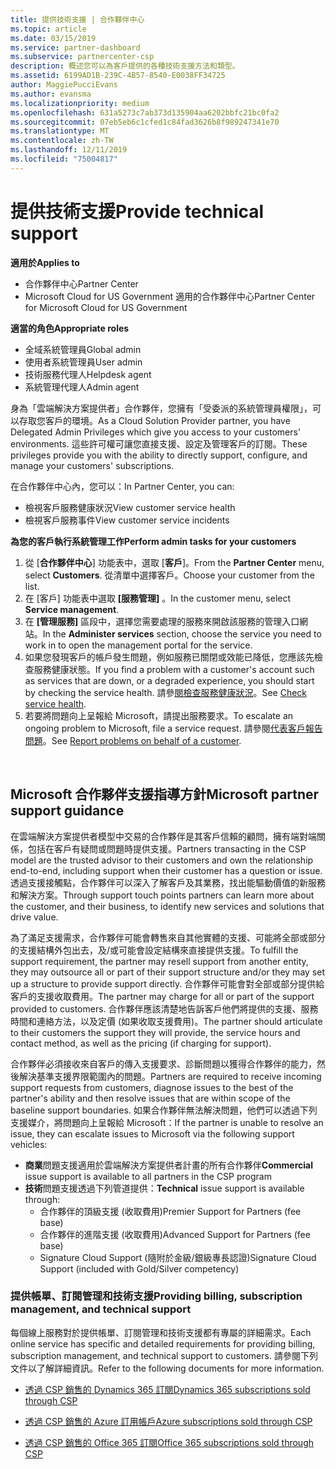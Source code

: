 ```yaml
---
title: 提供技術支援 | 合作夥伴中心
ms.topic: article
ms.date: 03/15/2019
ms.service: partner-dashboard
ms.subservice: partnercenter-csp
description: 概述您可以為客戶提供的各種技術支援方法和類型。
ms.assetid: 6199AD1B-239C-4B57-8540-E0038FF34725
author: MaggiePucciEvans
ms.author: evansma
ms.localizationpriority: medium
ms.openlocfilehash: 631a5273c7ab373d135904aa6202bbfc21bc0fa2
ms.sourcegitcommit: 07eb5eb6c1cfed1c84fad3626b8f989247341e70
ms.translationtype: MT
ms.contentlocale: zh-TW
ms.lasthandoff: 12/11/2019
ms.locfileid: "75004817"
---
```

# <a name="provide-technical-support"></a><span data-ttu-id="e9c7d-103">提供技術支援</span><span class="sxs-lookup"><span data-stu-id="e9c7d-103">Provide technical support</span></span>

<span data-ttu-id="e9c7d-104">**適用於**</span><span class="sxs-lookup"><span data-stu-id="e9c7d-104">**Applies to**</span></span>

-  <span data-ttu-id="e9c7d-105">合作夥伴中心</span><span class="sxs-lookup"><span data-stu-id="e9c7d-105">Partner Center</span></span>
-  <span data-ttu-id="e9c7d-106">Microsoft Cloud for US Government 適用的合作夥伴中心</span><span class="sxs-lookup"><span data-stu-id="e9c7d-106">Partner Center for Microsoft Cloud for US Government</span></span>

<span data-ttu-id="e9c7d-107">**適當的角色**</span><span class="sxs-lookup"><span data-stu-id="e9c7d-107">**Appropriate roles**</span></span>
-   <span data-ttu-id="e9c7d-108">全域系統管理員</span><span class="sxs-lookup"><span data-stu-id="e9c7d-108">Global admin</span></span>
-   <span data-ttu-id="e9c7d-109">使用者系統管理員</span><span class="sxs-lookup"><span data-stu-id="e9c7d-109">User admin</span></span>
-   <span data-ttu-id="e9c7d-110">技術服務代理人</span><span class="sxs-lookup"><span data-stu-id="e9c7d-110">Helpdesk agent</span></span>
-   <span data-ttu-id="e9c7d-111">系統管理代理人</span><span class="sxs-lookup"><span data-stu-id="e9c7d-111">Admin agent</span></span>

<span data-ttu-id="e9c7d-112">身為「雲端解決方案提供者」合作夥伴，您擁有「受委派的系統管理員權限」，可以存取您客戶的環境。</span><span class="sxs-lookup"><span data-stu-id="e9c7d-112">As a Cloud Solution Provider partner, you have Delegated Admin Privileges which give you access to your customers' environments.</span></span> <span data-ttu-id="e9c7d-113">這些許可權可讓您直接支援、設定及管理客戶的訂閱。</span><span class="sxs-lookup"><span data-stu-id="e9c7d-113">These privileges provide you with the ability to directly support, configure, and manage your customers' subscriptions.</span></span>

<span data-ttu-id="e9c7d-114">在合作夥伴中心內，您可以：</span><span class="sxs-lookup"><span data-stu-id="e9c7d-114">In Partner Center, you can:</span></span>

-   <span data-ttu-id="e9c7d-115">檢視客戶服務健康狀況</span><span class="sxs-lookup"><span data-stu-id="e9c7d-115">View customer service health</span></span>
-   <span data-ttu-id="e9c7d-116">檢視客戶服務事件</span><span class="sxs-lookup"><span data-stu-id="e9c7d-116">View customer service incidents</span></span>

<span data-ttu-id="e9c7d-117">**為您的客戶執行系統管理工作**</span><span class="sxs-lookup"><span data-stu-id="e9c7d-117">**Perform admin tasks for your customers**</span></span>

1.  <span data-ttu-id="e9c7d-118">從 [**合作夥伴中心**] 功能表中，選取 [**客戶**]。</span><span class="sxs-lookup"><span data-stu-id="e9c7d-118">From the **Partner Center** menu, select **Customers**.</span></span> <span data-ttu-id="e9c7d-119">從清單中選擇客戶。</span><span class="sxs-lookup"><span data-stu-id="e9c7d-119">Choose your customer from the list.</span></span>
2.  <span data-ttu-id="e9c7d-120">在 \[客戶\] 功能表中選取 **\[服務管理\]** 。</span><span class="sxs-lookup"><span data-stu-id="e9c7d-120">In the customer menu, select **Service management**.</span></span>
3.  <span data-ttu-id="e9c7d-121">在 **\[管理服務\]** 區段中，選擇您需要處理的服務來開啟該服務的管理入口網站。</span><span class="sxs-lookup"><span data-stu-id="e9c7d-121">In the **Administer services** section, choose the service you need to work in to open the management portal for the service.</span></span>
4.  <span data-ttu-id="e9c7d-122">如果您發現客戶的帳戶發生問題，例如服務已關閉或效能已降低，您應該先檢查服務健康狀態。</span><span class="sxs-lookup"><span data-stu-id="e9c7d-122">If you find a problem with a customer's account such as services that are down, or a degraded experience, you should start by checking the service health.</span></span> <span data-ttu-id="e9c7d-123">請參[閱檢查服務健康狀況](check-service-health.md)。</span><span class="sxs-lookup"><span data-stu-id="e9c7d-123">See [Check service health](check-service-health.md).</span></span>
5.  <span data-ttu-id="e9c7d-124">若要將問題向上呈報給 Microsoft，請提出服務要求。</span><span class="sxs-lookup"><span data-stu-id="e9c7d-124">To escalate an ongoing problem to Microsoft, file a service request.</span></span> <span data-ttu-id="e9c7d-125">請參閱[代表客戶報告問題](report-problems-on-behalf-of-a-customer.md)。</span><span class="sxs-lookup"><span data-stu-id="e9c7d-125">See [Report problems on behalf of a customer](report-problems-on-behalf-of-a-customer.md).</span></span>

 
## <a name="microsoft-partner-support-guidance"></a><span data-ttu-id="e9c7d-126">Microsoft 合作夥伴支援指導方針</span><span class="sxs-lookup"><span data-stu-id="e9c7d-126">Microsoft partner support guidance</span></span>

<span data-ttu-id="e9c7d-127">在雲端解決方案提供者模型中交易的合作夥伴是其客戶信賴的顧問，擁有端對端關係，包括在客戶有疑問或問題時提供支援。</span><span class="sxs-lookup"><span data-stu-id="e9c7d-127">Partners transacting in the CSP model are the trusted advisor to their customers and own the relationship end-to-end, including support when their customer has a question or issue.</span></span> <span data-ttu-id="e9c7d-128">透過支援接觸點，合作夥伴可以深入了解客戶及其業務，找出能驅動價值的新服務和解決方案。</span><span class="sxs-lookup"><span data-stu-id="e9c7d-128">Through support touch points partners can learn more about the customer, and their business, to identify new services and solutions that drive value.</span></span>

<span data-ttu-id="e9c7d-129">為了滿足支援需求，合作夥伴可能會轉售來自其他實體的支援、可能將全部或部分的支援結構外包出去，及/或可能會設定結構來直接提供支援。</span><span class="sxs-lookup"><span data-stu-id="e9c7d-129">To fulfill the support requirement, the partner may resell support from another entity, they may outsource all or part of their support structure and/or they may set up a structure to provide support directly.</span></span>  <span data-ttu-id="e9c7d-130">合作夥伴可能會對全部或部分提供給客戶的支援收取費用。</span><span class="sxs-lookup"><span data-stu-id="e9c7d-130">The partner may charge for all or part of the support provided to customers.</span></span> <span data-ttu-id="e9c7d-131">合作夥伴應該清楚地告訴客戶他們將提供的支援、服務時間和連絡方法，以及定價 (如果收取支援費用)。</span><span class="sxs-lookup"><span data-stu-id="e9c7d-131">The partner should articulate to their customers the support they will provide, the service hours and contact method, as well as the pricing (if charging for support).</span></span> 

<span data-ttu-id="e9c7d-132">合作夥伴必須接收來自客戶的傳入支援要求、診斷問題以獲得合作夥伴的能力，然後解決基準支援界限範圍內的問題。</span><span class="sxs-lookup"><span data-stu-id="e9c7d-132">Partners are required to receive incoming support requests from customers, diagnose issues to the best of the partner's ability and then resolve issues that are within scope of the baseline support boundaries.</span></span> <span data-ttu-id="e9c7d-133">如果合作夥伴無法解決問題，他們可以透過下列支援媒介，將問題向上呈報給 Microsoft：</span><span class="sxs-lookup"><span data-stu-id="e9c7d-133">If the partner is unable to resolve an issue, they can escalate issues to Microsoft via the following support vehicles:</span></span>

- <span data-ttu-id="e9c7d-134">**商業**問題支援適用於雲端解決方案提供者計畫的所有合作夥伴</span><span class="sxs-lookup"><span data-stu-id="e9c7d-134">**Commercial** issue support is available to all partners in the CSP program</span></span>
-   <span data-ttu-id="e9c7d-135">**技術**問題支援透過下列管道提供：</span><span class="sxs-lookup"><span data-stu-id="e9c7d-135">**Technical** issue support is available through:</span></span>
    -   <span data-ttu-id="e9c7d-136">合作夥伴的頂級支援 (收取費用)</span><span class="sxs-lookup"><span data-stu-id="e9c7d-136">Premier Support for Partners (fee base)</span></span>
    -   <span data-ttu-id="e9c7d-137">合作夥伴的進階支援 (收取費用)</span><span class="sxs-lookup"><span data-stu-id="e9c7d-137">Advanced Support for Partners (fee base)</span></span>
    -   <span data-ttu-id="e9c7d-138">Signature Cloud Support (隨附於金級/銀級專長認證)</span><span class="sxs-lookup"><span data-stu-id="e9c7d-138">Signature Cloud Support (included with Gold/Silver competency)</span></span>

### <a name="providing-billing-subscription-management-and-technical-support"></a><span data-ttu-id="e9c7d-139">提供帳單、訂閱管理和技術支援</span><span class="sxs-lookup"><span data-stu-id="e9c7d-139">Providing billing, subscription management, and technical support</span></span> 

<span data-ttu-id="e9c7d-140">每個線上服務對於提供帳單、訂閱管理和技術支援都有專屬的詳細需求。</span><span class="sxs-lookup"><span data-stu-id="e9c7d-140">Each online service has specific and detailed requirements for providing billing, subscription management, and technical support to customers.</span></span> <span data-ttu-id="e9c7d-141">請參閱下列文件以了解詳細資訊。</span><span class="sxs-lookup"><span data-stu-id="e9c7d-141">Refer to the following documents for more information.</span></span>

-   [<span data-ttu-id="e9c7d-142">透過 CSP 銷售的 Dynamics 365 訂閱</span><span class="sxs-lookup"><span data-stu-id="e9c7d-142">Dynamics 365 subscriptions sold through CSP</span></span>](https://www.microsoftpartnercommunity.com/t5/CSP/Microsoft-Partner-Support-Guidance/m-p/5262#M30)

-   [<span data-ttu-id="e9c7d-143">透過 CSP 銷售的 Azure 訂用帳戶</span><span class="sxs-lookup"><span data-stu-id="e9c7d-143">Azure subscriptions sold through CSP</span></span>](https://www.microsoftpartnercommunity.com/t5/CSP/Microsoft-Partner-Support-Guidance/m-p/5263#M31)

-   [<span data-ttu-id="e9c7d-144">透過 CSP 銷售的 Office 365 訂閱</span><span class="sxs-lookup"><span data-stu-id="e9c7d-144">Office 365 subscriptions sold through CSP</span></span>](https://www.microsoftpartnercommunity.com/t5/CSP/Microsoft-Partner-Support-Guidance/m-p/5264#M32)
 



